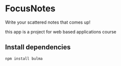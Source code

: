 # FocusNotes

Write your scattered notes that comes up!

this app is a project for web based applications course 

## Install dependencies

`npm install bulma`



